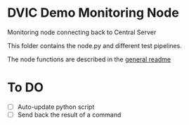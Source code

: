 # DVIC Demo Monitoring Node

Monitoring node connecting back to Central Server

This folder contains the node.py and different test pipelines.

The node functions are described in the [general readme](../README.md)

# To DO

- [ ] Auto-update python script
- [ ] Send back the result of a command